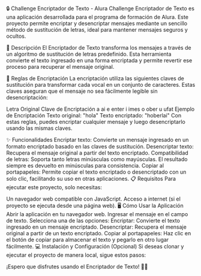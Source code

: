 🔒 Challenge Encriptador de Texto - Alura
Challenge Encriptador de Texto es una aplicación desarrollada para el programa de formación de Alura. Este proyecto permite encriptar y desencriptar mensajes mediante un sencillo método de sustitución de letras, ideal para mantener mensajes seguros y ocultos.

🚀 Descripción
El Encriptador de Texto transforma los mensajes a través de un algoritmo de sustitución de letras predefinido. Esta herramienta convierte el texto ingresado en una forma encriptada y permite revertir ese proceso para recuperar el mensaje original.

🔑 Reglas de Encriptación
La encriptación utiliza las siguientes claves de sustitución para transformar cada vocal en un conjunto de caracteres. Estas claves aseguran que el mensaje no sea fácilmente legible sin desencriptación:

Letra Original	Clave de Encriptación
a	ai
e	enter
i	imes
o	ober
u	ufat
Ejemplo de Encriptación
Texto original: "hola"
Texto encriptado: "hoberlai"
Con estas reglas, puedes encriptar cualquier mensaje y luego desencriptarlo usando las mismas claves.

✨ Funcionalidades
Encriptar texto: Convierte un mensaje ingresado en un formato encriptado basado en las claves de sustitución.
Desencriptar texto: Recupera el mensaje original a partir del texto encriptado.
Compatibilidad de letras: Soporta tanto letras minúsculas como mayúsculas. El resultado siempre es devuelto en minúsculas para consistencia.
Copiar al portapapeles: Permite copiar el texto encriptado o desencriptado con un solo clic, facilitando su uso en otras aplicaciones.
📋 Requisitos
Para ejecutar este proyecto, solo necesitas:

Un navegador web compatible con JavaScript.
Acceso a internet (si el proyecto se ejecuta desde una página web).
🖥️ Cómo Usar la Aplicación
Abrir la aplicación en tu navegador web.
Ingresar el mensaje en el campo de texto.
Selecciona una de las opciones:
Encriptar: Convierte el texto ingresado en un mensaje encriptado.
Desencriptar: Recupera el mensaje original a partir de un texto encriptado.
Copiar al portapapeles: Haz clic en el botón de copiar para almacenar el texto y pegarlo en otro lugar fácilmente.
💻 Instalación y Configuración (Opcional)
Si deseas clonar y ejecutar el proyecto de manera local, sigue estos pasos:


¡Espero que disfrutes usando el Encriptador de Texto! 🔐😊



